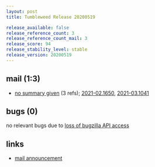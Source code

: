 ```yaml
---
layout: post
title: Tumbleweed Release 20200519

release_available: false
release_reference_count: 3
release_reference_count_mail: 3
release_score: 94
release_stability_level: stable
release_version: 20200519
---
```


## mail (1:3)

- [no summary given](https://github.com/boombatower/tumbleweed-review/issues/10) (3 refs); [2021-02.1650](https://github.com/boombatower/tumbleweed-review/issues/10), [2021-03.1041](https://github.com/boombatower/tumbleweed-review/issues/10)

## bugs (0)

<!--more-->

no relevant bugs due to [loss of bugzilla API access](https://bugzilla.opensuse.org/show_bug.cgi?id=1157722)



## links

- [mail announcement](https://github.com/boombatower/tumbleweed-review/issues/10)
